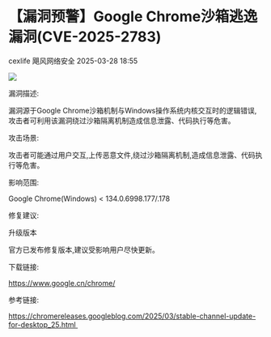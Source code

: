 #  【漏洞预警】Google Chrome沙箱逃逸漏洞(CVE-2025-2783)   
cexlife  飓风网络安全   2025-03-28 18:55  
  
![](https://mmbiz.qpic.cn/mmbiz_png/ibhQpAia4xu02fc8a0tmMvwFHE6wsLAiaKiaBQ4RGlnMnV5RgibzRpy3dfbX1ldUoQL6oJRiaMx9jJoHID6638EKGXfQ/640?wx_fmt=png&from=appmsg "")  
  
漏洞描述:  
  
漏洞源于Gооɡlе Chrоmе沙箱机制与Windоԝѕ操作系统内核交互时的逻辑错误,攻击者可利用该漏洞绕过沙箱隔离机制造成信息泄露、代码执行等危害。  
  
攻击场景:  
  
攻击者可能通过用户交互,上传恶意文件,绕过沙箱隔离机制,造成信息泄露、代码执行等危害。  
  
影响范围:  
  
Google Chrome(Windows) < 134.0.6998.177/.178  
  
修复建议:  
  
升级版本  
  
官方已发布修复版本,建议受影响用户尽快更新。  
  
下载链接:  
  
https://www.google.cn/chrome/  
  
参考链接:  
  
https://chromereleases.googleblog.com/2025/03/stable-channel-update-for-desktop_25.html   
  
  
